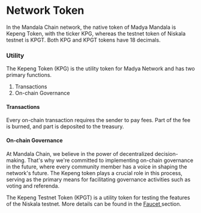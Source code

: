 # Network Token

In the Mandala Chain network, the native token of Madya Mandala is Kepeng Token, with the ticker KPG, whereas the testnet token of Niskala testnet is KPGT. Both KPG and KPGT tokens have 18 decimals.

### Utility[​](https://docs.astar.network/docs/learn/astar-tokens#utility) <a href="#utility" id="utility"></a>

The Kepeng Token (KPG) is the utility token for Madya Network and has two primary functions.

1. Transactions
2. On-chain Governance

#### Transactions[​](https://docs.astar.network/docs/learn/astar-tokens#transactions) <a href="#transactions" id="transactions"></a>

Every on-chain transaction requires the sender to pay fees. Part of the fee is burned, and part is deposited to the treasury.

#### On-chain Governance[​](https://docs.astar.network/docs/learn/astar-tokens#on-chain-governance) <a href="#on-chain-governance" id="on-chain-governance"></a>

At Mandala Chain, we believe in the power of decentralized decision-making. That's why we're committed to implementing on-chain governance in the future, where every community member has a voice in shaping the network's future. The Kepeng token plays a crucial role in this process, serving as the primary means for facilitating governance activities such as voting and referenda.

The Kepeng Testnet Token (KPGT) is a utility token for testing the features of the Niskala testnet. More details can be found in the [Faucet ](../build/build-environment/test-tokens-faucets.md)section.
